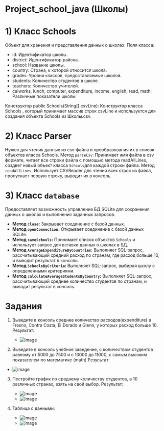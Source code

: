 # Project_school_java (Школы)

# 1) Класс Schools
Объект для хранения и представления данных о школах.
 Поля класса:
   - id: Идентификатор школы.
   - district: Идентификатор района.
   - school: Название школы.
   - country: Страна, к которой относится школа.
   - grades: Уровни классов, предоставляемые школой.
   - students: Количество студентов в школе.
   - teachers: Количество учителей.
   - calworks, lunch, computer, expenditure, income, english, read, math: Различные показатели школы
   
Конструктор public Schools(String[] csvLine):
Конструктор класса Schools , который принимает массив строк csvLine и используется для создания объекта Schools из Школы.csv.

# 2) Класс Parser
Нужен для чтения данных из csv-файла и преобразования их в список объектов класса Schools. 
Метод `parseCsv`: Принимает имя файла в csv формате, читает все строки файла с помощью метода readAllLines, создвет новый объект класса `Schools`для каждой строки файла.
Метод `readAllLines`: Использует CSVReader для чтения всех строк из файла, пропускает первую строку, выводит их в консоль.

# 3) Класс `database` 
Предоставляет возможность управление БД SQLite для сохранения данных о школах и выполнения заданных запросов. 
- **Метод `close`:** Закрывает соединение с базой данных.
- **Метод `openConnection`:** Открывает соединение с базой данных SQLite.
- **Метод `saveSchools`:** Принимает список объектов `Schools` и использует  запрос для вставки данных о школах в БД.
- **Метод `AverageExpenditureByCountries`:** Выполняет SQL-запрос, рассчитывающий средний расход по странам, где расход больше 10, и выводит результат в консоль.
- **Метод `SchoolsByCriteria`:** Выполняет SQL-запрос, выбирая школу с определенными критериями.
- **Метод `calculateAverageStudentsByCountry`:** Выполняет SQL-запрос, рассчитывающий среднее количество студентов по странам, и выводит результат в консоль.

# Задания 
1) Выведите в консоль среднее количество расходов(expenditure) в Fresno, Contra Costa, El Dorado и Glenn, у которых расход больше 10.
   Результат:
   - ![image](https://github.com/rcnpri/School/assets/155918918/7e1f94c6-3f26-4c17-a76c-d8c29ada851e)

2) Выведите в консоль учебное заведение, с количеством студентов равному от 5000 до 7500 и с 10000 до 11000, с самым высоким показателем по математике (math)
   Результат:
  - ![image](https://github.com/rcnpri/School/assets/155918918/17b988d1-87fe-449c-83c6-694c0600d3a5)

3) Постройте график по среднему количеству студентов, в 10 различных странах, взять на свой выбор.
   Результат:
   - ![image](https://github.com/rcnpri/School/assets/155918918/0e860d4e-7d8c-4bbf-950a-56d2fe0a0790)
   - ![image](https://github.com/rcnpri/School/assets/155918918/2aab2974-43de-47c6-94c7-490794bcbc78)


4) Таблица с данными:
   - ![image](https://github.com/rcnpri/School/assets/155918918/44f0c20f-ef2a-4c67-a670-1e89f987d495)
   - ![image](https://github.com/rcnpri/School/assets/155918918/ca341d96-9760-41e6-9d3d-82254fbc02ca)




